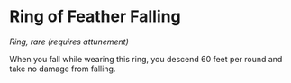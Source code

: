 # Ring of Feather Falling

*Ring, rare (requires attunement)*

When you fall while wearing this ring, you descend 60 feet per round and take no damage from falling.